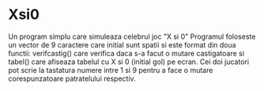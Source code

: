 # Xsi0
Un program simplu care simuleaza celebrul joc "X si 0"
Programul foloseste un vector de 9 caractere care initial sunt spatii si este format din doua functii: verifcastig() care verifica daca s-a facut o mutare castigatoare si tabel() care afiseaza tabelul cu X si 0 (initial gol) pe ecran. Cei doi jucatori pot scrie la tastatura numere intre 1 si 9 pentru a face o mutare corespunzatoare patratelului respectiv.

